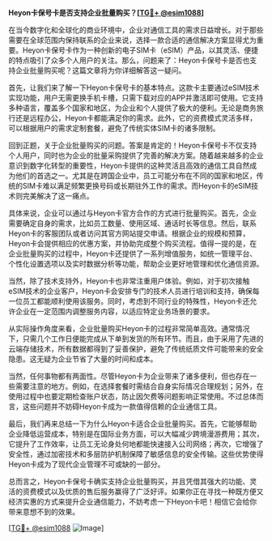 **Heyon卡保号卡是否支持企业批量购买？[[TG💪+ @esim1088](https://t.me/s/esim1088)]**

在当今数字化和全球化的商业环境中，企业对通信工具的需求日益增长。对于那些需要在全球范围内保持联系的企业来说，选择一款合适的通信解决方案显得尤为重要。Heyon卡保号卡作为一种创新的电子SIM卡（eSIM）产品，以其灵活、便捷的特点吸引了众多个人用户的关注。那么，问题来了：Heyon卡保号卡是否也支持企业批量购买呢？这篇文章将为你详细解答这一疑问。

首先，让我们来了解一下Heyon卡保号卡的基本特点。这款卡主要通过eSIM技术实现功能，用户无需更换手机卡槽，只需下载对应的APP并激活即可使用。它支持多种语言，覆盖多个国家和地区，为企业和个人提供了极大的便利。无论是商务旅行还是远程办公，Heyon卡都能满足你的需求。此外，它的资费模式灵活多样，可以根据用户的需求定制套餐，避免了传统实体SIM卡的诸多限制。

回到正题，关于企业批量购买的问题。答案是肯定的！Heyon卡保号卡不仅支持个人用户，同时也为企业的批量采购提供了完善的解决方案。随着越来越多的企业意识到数字化转型的重要性，Heyon卡提供的这种灵活且高效的通信工具自然成为他们的首选之一。尤其是在跨国企业中，员工可能分布在不同的国家和地区，传统的SIM卡难以满足频繁更换号码或长期驻外工作的需求。而Heyon卡的eSIM技术则完美解决了这一痛点。

具体来说，企业可以通过与Heyon卡官方合作的方式进行批量购买。首先，企业需要确定自身的需求，比如员工数量、使用区域、通话时长等信息。然后，联系Heyon卡的客服团队或者访问其官方网站提交申请。根据企业的规模和预算，Heyon卡会提供相应的优惠方案，并协助完成整个购买流程。值得一提的是，在企业批量购买的过程中，Heyon卡还提供了一系列增值服务，如统一管理平台、个性化设置选项以及实时数据分析等功能，帮助企业更好地管理和优化通信资源。

当然，除了技术支持外，Heyon卡也非常注重用户体验。例如，对于初次接触eSIM技术的企业客户，Heyon卡会安排专门的技术人员进行培训和支持，确保每一位员工都能顺利使用该服务。同时，考虑到不同行业的特殊性，Heyon卡还允许企业在一定范围内调整服务内容，以适应特定业务场景的要求。

从实际操作角度来看，企业批量购买Heyon卡的过程非常简单高效。通常情况下，只需几个工作日便能完成从下单到发货的所有环节。而且，由于采用了先进的云端存储技术，所有数据都得到了妥善保护，避免了传统纸质文件可能带来的安全隐患。这无疑为企业节省了大量的时间和成本。

当然，任何事物都有两面性。尽管Heyon卡为企业带来了诸多便利，但也存在一些需要注意的地方。例如，在选择套餐时需结合自身实际情况合理规划；另外，在使用过程中也要定期检查账户状态，防止因欠费等问题影响正常使用。不过总体而言，这些问题并不妨碍Heyon卡成为一款值得信赖的企业通信工具。

最后，我们再来总结一下为什么Heyon卡适合企业批量购买。首先，它能够帮助企业降低运营成本，特别是在国际业务方面，可以大幅减少跨境漫游费用；其次，它提升了工作效率，让员工无论身处何地都能快速接入公司网络；再次，它增强了安全性，通过加密技术和多层防护机制保障了敏感信息的安全传输。这些优势使得Heyon卡成为了现代企业管理不可或缺的一部分。

总而言之，Heyon卡保号卡确实支持企业批量购买，并且凭借其强大的功能、灵活的资费模式以及优质的售后服务赢得了广泛好评。如果你正在寻找一种既方便又经济实惠的方式来提升企业通信能力，不妨考虑一下Heyon卡吧！相信它会给你带来意想不到的效果。

[[TG💪+ @esim1088](https://t.me/s/esim1088) ![Image](https://i.postimg.cc/4NQfJmqS/Snipaste-2025-05-13-00-14-12.png)]